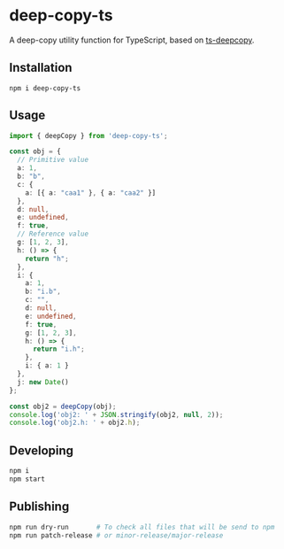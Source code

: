 # deep-copy-ts

A deep-copy utility function for TypeScript, based on [ts-deepcopy](https://github.com/ykdr2017/ts-deepcopy).

## Installation

```console
npm i deep-copy-ts
```

## Usage

```ts
import { deepCopy } from 'deep-copy-ts';

const obj = {
  // Primitive value
  a: 1,
  b: "b",
  c: {
    a: [{ a: "caa1" }, { a: "caa2" }]
  },
  d: null,
  e: undefined,
  f: true,
  // Reference value
  g: [1, 2, 3],
  h: () => {
    return "h";
  },
  i: {
    a: 1,
    b: "i.b",
    c: "",
    d: null,
    e: undefined,
    f: true,
    g: [1, 2, 3],
    h: () => {
      return "i.h";
    },
    i: { a: 1 }
  },
  j: new Date()
};

const obj2 = deepCopy(obj);
console.log('obj2: ' + JSON.stringify(obj2, null, 2));
console.log('obj2.h: ' + obj2.h);
```

## Developing

```bash
npm i
npm start
```

## Publishing

```bash
npm run dry-run       # To check all files that will be send to npm
npm run patch-release # or minor-release/major-release
```
